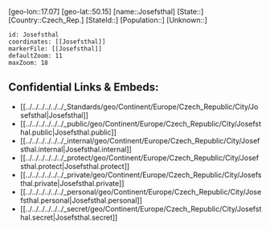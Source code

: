 ﻿---
location: [50.15,17.07]
mapzoom: [7,12] 
mapmarker: city 
type: City
tags:
- geo/City


SpocWebEntityId: 31220
isDeleted: false
confidential: public

---
[geo-lon::17.07]
[geo-lat::50.15]
[name::Josefsthal]
[State::]
[Country::Czech_Rep.]
[StateId::]
[Population::]
[Unknown::]


```leaflet
id: Josefsthal
coordinates: [[Josefsthal]]
markerFile: [[Josefsthal]]
defaultZoom: 11 
maxZoom: 18
```


## Confidential Links & Embeds: 
- [[../../../../../../_Standards/geo/Continent/Europe/Czech_Republic/City/Josefsthal|Josefsthal]] 
- [[../../../../../../_public/geo/Continent/Europe/Czech_Republic/City/Josefsthal.public|Josefsthal.public]] 
- [[../../../../../../_internal/geo/Continent/Europe/Czech_Republic/City/Josefsthal.internal|Josefsthal.internal]] 
- [[../../../../../../_protect/geo/Continent/Europe/Czech_Republic/City/Josefsthal.protect|Josefsthal.protect]] 
- [[../../../../../../_private/geo/Continent/Europe/Czech_Republic/City/Josefsthal.private|Josefsthal.private]] 
- [[../../../../../../_personal/geo/Continent/Europe/Czech_Republic/City/Josefsthal.personal|Josefsthal.personal]] 
- [[../../../../../../_secret/geo/Continent/Europe/Czech_Republic/City/Josefsthal.secret|Josefsthal.secret]] 
